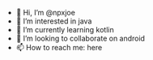 - 👋 Hi, I’m @npxjoe
- 👀 I’m interested in java
- 🌱 I’m currently learning kotlin
- 💞️ I’m looking to collaborate on android
- 📫 How to reach me: here

<!---
npxjoe/npxjoe is a ✨ special ✨ repository because its `README.md` (this file) appears on your GitHub profile.
You can click the Preview link to take a look at your changes.
--->
